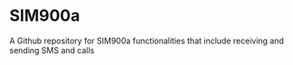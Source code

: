 # SIM900a
A Github repository for SIM900a functionalities that include receiving and sending SMS and calls
